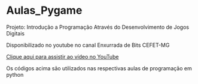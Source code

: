 # Aulas_Pygame
Projeto: Introdução a Programação Através do Desenvolvimento de Jogos Digitais

Disponibilizado no youtube no canal Enxurrada de Bits CEFET-MG

[Clique aqui para assistir ao vídeo no YouTube](https://www.youtube.com/@EnxurradadeBitsCEFETMG)

Os códigos acima são utilizados nas respectivas aulas de programação em python
